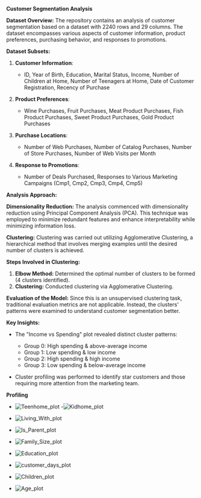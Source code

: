 **Customer Segmentation Analysis**

**Dataset Overview:**
The repository contains an analysis of customer segmentation based on a dataset with 2240 rows and 29 columns. The dataset encompasses various aspects of customer information, product preferences, purchasing behavior, and responses to promotions.

**Dataset Subsets:**

1. **Customer Information**: 
   - ID, Year of Birth, Education, Marital Status, Income, Number of Children at Home, Number of Teenagers at Home, Date of Customer Registration, Recency of Purchase

2. **Product Preferences**:
   - Wine Purchases, Fruit Purchases, Meat Product Purchases, Fish Product Purchases, Sweet Product Purchases, Gold Product Purchases

3. **Purchase Locations**:
   - Number of Web Purchases, Number of Catalog Purchases, Number of Store Purchases, Number of Web Visits per Month

4. **Response to Promotions**:
   - Number of Deals Purchased, Responses to Various Marketing Campaigns (Cmp1, Cmp2, Cmp3, Cmp4, Cmp5)

**Analysis Approach:**

**Dimensionality Reduction:**
The analysis commenced with dimensionality reduction using Principal Component Analysis (PCA). This technique was employed to minimize redundant features and enhance interpretability while minimizing information loss.

**Clustering:**
Clustering was carried out utilizing Agglomerative Clustering, a hierarchical method that involves merging examples until the desired number of clusters is achieved.

**Steps Involved in Clustering:**

1. **Elbow Method:** Determined the optimal number of clusters to be formed (4 clusters identified).
2. **Clustering:** Conducted clustering via Agglomerative Clustering.

**Evaluation of the Model:**
Since this is an unsupervised clustering task, traditional evaluation metrics are not applicable. Instead, the clusters' patterns were examined to understand customer segmentation better.

**Key Insights:**

- The "Income vs Spending" plot revealed distinct cluster patterns:
  - Group 0: High spending & above-average income
  - Group 1: Low spending & low income
  - Group 2: High spending & high income
  - Group 3: Low spending & below-average income

- Cluster profiling was performed to identify star customers and those requiring more attention from the marketing team.

**Profiling**

- ![Teenhome_plot](https://github.com/makoli20/customer_segmentation/assets/128938502/107b0b8d-745d-424f-bcc2-8eab4a1f6856)
-![Kidhome_plot](https://github.com/makoli20/customer_segmentation/assets/128938502/dd138fd4-304b-4249-b17c-efa97d7acf0a)

- ![Living_With_plot](https://github.com/makoli20/customer_segmentation/assets/128938502/125c1fb2-82cd-4ca0-8645-2d442072980e)
- ![Is_Parent_plot](https://github.com/makoli20/customer_segmentation/assets/128938502/93350479-d0c9-492f-a497-b4f616168e6a)
- ![Family_Size_plot](https://github.com/makoli20/customer_segmentation/assets/128938502/633a7019-9ea1-4025-a1d9-39090641c894)
- ![Education_plot](https://github.com/makoli20/customer_segmentation/assets/128938502/ad0d8cb3-eed9-47f9-9686-e9a4f883d2ad)
- ![customer_days_plot](https://github.com/makoli20/customer_segmentation/assets/128938502/ce79d41b-80fe-46ab-8fc5-a8e8ec5fd27a)
- ![Children_plot](https://github.com/makoli20/customer_segmentation/assets/128938502/3ff06eeb-02ee-42ca-8845-8d10fc7243d8)
- ![Age_plot](https://github.com/makoli20/customer_segmentation/assets/128938502/40251e4d-3892-4c29-b663-081ad991b964)

  








